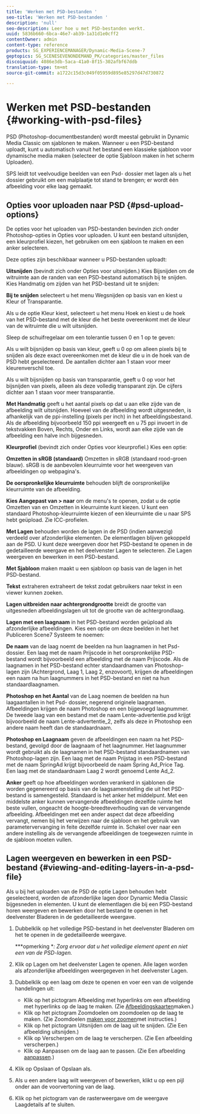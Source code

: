 ```yaml
---
title: 'Werken met PSD-bestanden '
seo-title: 'Werken met PSD-bestanden '
description: 'null'
seo-description: Leer hoe u met PSD-bestanden werkt.
uuid: 5836b660-6bca-46e7-ab39-1a31d1e0cff2
contentOwner: admin
content-type: reference
products: SG_EXPERIENCEMANAGER/Dynamic-Media-Scene-7
geptopics: SG_SCENESEVENONDEMAND_PK/categories/master_files
discoiquuid: 4086e3db-5aca-41a0-8f15-302afbf67ddb
translation-type: tm+mt
source-git-commit: a1722c15d3c049f05959d895e85297d47d730872

---
```



# Werken met PSD-bestanden {#working-with-psd-files}

PSD (Photoshop-documentbestanden) wordt meestal gebruikt in Dynamic Media Classic om sjablonen te maken. Wanneer u een PSD-bestand uploadt, kunt u automatisch vanuit het bestand een klassieke sjabloon voor dynamische media maken (selecteer de optie Sjabloon maken in het scherm Uploaden).

SPS leidt tot veelvoudige beelden van een Psd- dossier met lagen als u het dossier gebruikt om een malplaatje tot stand te brengen; er wordt één afbeelding voor elke laag gemaakt.

## Opties voor uploaden naar PSD {#psd-upload-options}

De opties voor het uploaden van PSD-bestanden bevinden zich onder Photoshop-opties in Opties voor uploaden. U kunt een bestand uitsnijden, een kleurprofiel kiezen, het gebruiken om een sjabloon te maken en een anker selecteren.

Deze opties zijn beschikbaar wanneer u PSD-bestanden uploadt:

**Uitsnijden** (bevindt zich onder Opties voor uitsnijden.) Kies Bijsnijden om de witruimte aan de randen van een PSD-bestand automatisch bij te snijden. Kies Handmatig om zijden van het PSD-bestand uit te snijden:

**Bij te snijden** selecteert u het menu Wegsnijden op basis van en kiest u Kleur of Transparantie.

Als u de optie Kleur kiest, selecteert u het menu Hoek en kiest u de hoek van het PSD-bestand met de kleur die het beste overeenkomt met de kleur van de witruimte die u wilt uitsnijden.

Sleep de schuifregelaar om een tolerantie tussen 0 en 1 op te geven:

Als u wilt bijsnijden op basis van kleur, geeft u 0 op om alleen pixels bij te snijden als deze exact overeenkomen met de kleur die u in de hoek van de PSD hebt geselecteerd. De aantallen dichter aan 1 staan voor meer kleurenverschil toe.

Als u wilt bijsnijden op basis van transparantie, geeft u 0 op voor het bijsnijden van pixels, alleen als deze volledig transparant zijn. De cijfers dichter aan 1 staan voor meer transparantie.

**Met Handmatig** geeft u het aantal pixels op dat u aan elke zijde van de afbeelding wilt uitsnijden. Hoeveel van de afbeelding wordt uitgesneden, is afhankelijk van de ppi-instelling (pixels per inch) in het afbeeldingsbestand. Als de afbeelding bijvoorbeeld 150 ppi weergeeft en u 75 ppi invoert in de tekstvakken Boven, Rechts, Onder en Links, wordt aan elke zijde van de afbeelding een halve inch bijgesneden.

**Kleurprofiel** (bevindt zich onder Opties voor kleurprofiel.) Kies een optie:

**Omzetten in sRGB (standaard)** Omzetten in sRGB (standaard rood-groen blauw). sRGB is de aanbevolen kleurruimte voor het weergeven van afbeeldingen op webpagina&#39;s.

**De oorspronkelijke kleurruimte** behouden blijft de oorspronkelijke kleurruimte van de afbeelding.

**Kies Aangepast van > naar** om de menu&#39;s te openen, zodat u de optie Omzetten van en Omzetten in kleurruimte kunt kiezen. U kunt een standaard Photoshop-kleurruimte kiezen of een kleurruimte die u naar SPS hebt geüpload. Zie ICC-profielen.

**Met Lagen** behouden worden de lagen in de PSD (indien aanwezig) verdeeld over afzonderlijke elementen. De elementlagen blijven gekoppeld aan de PSD. U kunt deze weergeven door het PSD-bestand te openen in de gedetailleerde weergave en het deelvenster Lagen te selecteren. Zie Lagen weergeven en bewerken in een PSD-bestand.

**Met Sjabloon** maken maakt u een sjabloon op basis van de lagen in het PSD-bestand.

**Tekst** extraheren extraheert de tekst zodat gebruikers naar tekst in een viewer kunnen zoeken.

**Lagen uitbreiden naar achtergrondgrootte** breidt de grootte van uitgesneden afbeeldingslagen uit tot de grootte van de achtergrondlaag.

**Lagen met een laagnaam** in het PSD-bestand worden geüpload als afzonderlijke afbeeldingen. Kies een optie om deze beelden in het het Publiceren Scene7 Systeem te noemen:

**De naam** van de laag noemt de beelden na hun laagnamen in het Psd- dossier. Een laag met de naam Prijscode in het oorspronkelijke PSD-bestand wordt bijvoorbeeld een afbeelding met de naam Prijscode. Als de laagnamen in het PSD-bestand echter standaardnamen van Photoshop-lagen zijn (Achtergrond, Laag 1, Laag 2, enzovoort), krijgen de afbeeldingen een naam na hun laagnummers in het PSD-bestand en niet na hun standaardlaagnamen.

**Photoshop en het Aantal** van de Laag noemen de beelden na hun laagaantallen in het Psd- dossier, negerend originele laagnamen. Afbeeldingen krijgen de naam Photoshop en een bijgevoegd laagnummer. De tweede laag van een bestand met de naam Lente-advertentie.psd krijgt bijvoorbeeld de naam Lente-advertentie_2, zelfs als deze in Photoshop een andere naam heeft dan de standaardnaam.

**Photoshop en Laagnaam** geven de afbeeldingen een naam na het PSD-bestand, gevolgd door de laagnaam of het laagnummer. Het laagnummer wordt gebruikt als de laagnamen in het PSD-bestand standaardnamen van Photoshop-lagen zijn. Een laag met de naam Prijstag in een PSD-bestand met de naam SpringAd krijgt bijvoorbeeld de naam Spring Ad_Price Tag. Een laag met de standaardnaam Laag 2 wordt genoemd Lente Ad_2.

**Anker** geeft op hoe afbeeldingen worden verankerd in sjablonen die worden gegenereerd op basis van de laagsamenstelling die uit het PSD-bestand is samengesteld. Standaard is het anker het middelpunt. Met een middelste anker kunnen vervangende afbeeldingen dezelfde ruimte het beste vullen, ongeacht de hoogte-breedteverhouding van de vervangende afbeelding. Afbeeldingen met een ander aspect dat deze afbeelding vervangt, nemen bij het verwijzen naar de sjabloon en het gebruik van parametervervanging in feite dezelfde ruimte in. Schakel over naar een andere instelling als de vervangende afbeeldingen de toegewezen ruimte in de sjabloon moeten vullen.

## Lagen weergeven en bewerken in een PSD-bestand {#viewing-and-editing-layers-in-a-psd-file}

Als u bij het uploaden van de PSD de optie Lagen behouden hebt geselecteerd, worden de afzonderlijke lagen door Dynamic Media Classic bijgesneden in elementen. U kunt de elementlagen die bij een PSD-bestand horen weergeven en bewerken door het bestand te openen in het deelvenster Bladeren in de gedetailleerde weergave.

1. Dubbelklik op het volledige PSD-bestand in het deelvenster Bladeren om het te openen in de gedetailleerde weergave.

   ***opmerking **: Zorg ervoor dat u het volledige element opent en niet een van de PSD-lagen.*

1. Klik op Lagen om het deelvenster Lagen te openen. Alle lagen worden als afzonderlijke afbeeldingen weergegeven in het deelvenster Lagen.
1. Dubbelklik op een laag om deze te openen en voer een van de volgende handelingen uit:

   * Klik op het pictogram Afbeelding met hyperlinks om een afbeelding met hyperlinks op de laag te maken. (Zie [Afbeeldingskaarten](creating-image-maps.md#creating_image_maps)maken.)
   * Klik op het pictogram Zoomdoelen om zoomdoelen op de laag te maken. (Zie Zoomdoelen [maken voor zoomen](creating-zoom-targets-guided-zoom.md#creating_zoom_targets_for_guided_zoom)met instructies.)
   * Klik op het pictogram Uitsnijden om de laag uit te snijden. (Zie Een afbeelding [](cropping-image.md#cropping_an_image)uitsnijden.)
   * Klik op Verscherpen om de laag te verscherpen. (Zie Een afbeelding [](sharpening-image.md#sharpening_an_image)verscherpen.)
   * Klik op Aanpassen om de laag aan te passen. (Zie Een afbeelding [aanpassen](adjusting-image.md#adjusting_an_image).)

1. Klik op Opslaan of Opslaan als.
1. Als u een andere laag wilt weergeven of bewerken, klikt u op een pijl onder aan de voorvertoning van de laag.
1. Klik op het pictogram van de rasterweergave om de weergave Laagdetails af te sluiten.

